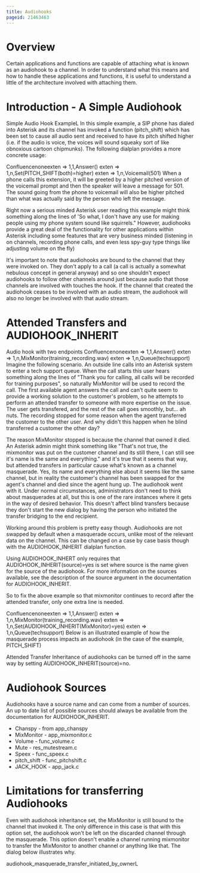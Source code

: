 ```yaml
---
title: Audiohooks
pageid: 21463463
---
```


Overview
========


Certain applications and functions are capable of attaching what is known as an audiohook to a channel. In order to understand what this means and how to handle these applications and functions, it is useful to understand a little of the architecture involved with attaching them.


Introduction - A Simple Audiohook
=================================


Simple Audio Hook ExampleL
In this simple example, a SIP phone has dialed into Asterisk and its channel has invoked a function (pitch\_shift) which has been set to cause all audio sent and received to have its pitch shifted higher (i.e. if the audio is voice, the voices will sound squeaky sort of like obnoxious cartoon chipmunks). The following dialplan provides a more concrete usage:


Confluencenoneexten => 1,1,Answer()
exten => 1,n,Set(PITCH\_SHIFT(both)=higher)
exten => 1,n,Voicemail(501)
When a phone calls this extension, it will be greeted by a higher pitched version of the voicemail prompt and then the speaker will leave a message for 501. The sound going from the phone to voicemail will also be higher pitched than what was actually said by the person who left the message.


Right now a serious minded Asterisk user reading this example might think something along the lines of 'So what, I don't have any use for making people using my phone system sound like squirrels." However, audiohooks provide a great deal of the functionality for other applications within Asterisk including some features that are very business minded (listening in on channels, recording phone calls, and even less spy-guy type things like adjusting volume on the fly)


It's important to note that audiohooks are bound to the channel that they were invoked on. They don't apply to a call (a call is actually a somewhat nebulous concept in general anyway) and so one shouldn't expect audiohooks to follow other channels around just because audio that those channels are involved with touches the hook. If the channel that created the audiohook ceases to be involved with an audio stream, the audiohook will also no longer be involved with that audio stream.


Attended Transfers and AUDIOHOOK\_INHERIT
=========================================


Audio hook with two endpoints
Confluencenoneexten => 1,1,Answer()
exten => 1,n,MixMonitor(training\_recording.wav)
exten => 1,n,Queue(techsupport)
Imagine the following scenario. An outside line calls into an Asterisk system to enter a tech support queue. When the call starts this user hears something along the lines of "Thank you for calling, all calls will be recorded for training purposes", so naturally MixMonitor will be used to record the call. The first available agent answers the call and can't quite seem to provide a working solution to the customer's problem, so he attempts to perform an attended transfer to someone with more expertise on the issue. The user gets transfered, and the rest of the call goes smoothly, but... ah nuts. The recording stopped for some reason when the agent transferred the customer to the other user. And why didn't this happen when he blind transferred a customer the other day?


The reason MixMonitor stopped is because the channel that owned it died. An Asterisk admin might think something like "That's not true, the mixmonitor was put on the customer channel and its still there, I can still see it's name is the same and everything." and it's true that it seems that way, but attended transfers in particular cause what's known as a channel masquerade. Yes, its name and everything else about it seems like the same channel, but in reality the customer's channel has been swapped for the agent's channel and died since the agent hung up. The audiohook went with it. Under normal circumstances, administrators don't need to think about masquerades at all, but this is one of the rare instances where it gets in the way of desired behavior. This doesn't affect blind transfers because they don't start the new dialog by having the person who initiated the transfer bridging to the end recipient.


Working around this problem is pretty easy though. Audiohooks are not swapped by default when a masquerade occurs, unlike most of the relevant data on the channel. This can be changed on a case by case basis though with the AUDIOHOOK\_INHERIT dialplan function.


Using AUDIOHOOK\_INHERT only requires that AUDIOHOOK\_INHERIT(source)=yes is set where source is the name given for the source of the audiohook. For more information on the sources available, see the description of the source argument in the documentation for AUDIOHOOK\_INHERIT.


So to fix the above example so that mixmonitor continues to record after the attended transfer, only one extra line is needed.


Confluencenoneexten => 1,1,Answer()
exten => 1,n,MixMonitor(training\_recording.wav)
exten => 1,n,Set(AUDIOHOOK\_INHERIT(MixMonitor)=yes)
exten => 1,n,Queue(techsupport)
Below is an illustrated example of how the masquerade process impacts an audiohook (in the case of the example, PITCH\_SHIFT)


Attended Transfer
Inheritance of audiohooks can be turned off in the same way by setting AUDIOHOOK\_INHERIT(source)=no.


Audiohook Sources
=================


Audiohooks have a source name and can come from a number of sources. An up to date list of possible sources should always be available from the documentation for AUDIOHOOK\_INHERIT.


* Chanspy - from app\_chanspy
* MixMonitor - app\_mixmonitor.c
* Volume - func\_volume.c
* Mute - res\_mutestream.c
* Speex - func\_speex.c
* pitch\_shift - func\_pitchshift.c
* JACK\_HOOK - app\_jack.c



Limitations for transferring Audiohooks
=======================================


Even with audiohook inheritance set, the MixMonitor is still bound to the channel that invoked it. The only difference in this case is that with this option set, the audiohook won't be left on the discarded channel through the masquerade. This option doesn't enable a channel running mixmonitor to transfer the MixMonitor to another channel or anything like that. The dialog below illustrates why.


audiohook\_masquerade\_transfer\_initiated\_by\_ownerL